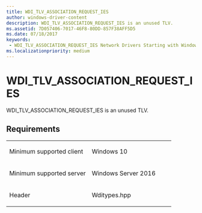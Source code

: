 ```yaml
---
title: WDI_TLV_ASSOCIATION_REQUEST_IES
author: windows-driver-content
description: WDI_TLV_ASSOCIATION_REQUEST_IES is an unused TLV.
ms.assetid: 7D057406-7017-46F8-80DD-857F38AFF5D5
ms.date: 07/18/2017 
keywords:
 - WDI_TLV_ASSOCIATION_REQUEST_IES Network Drivers Starting with Windows Vista
ms.localizationpriority: medium
---
```


# WDI\_TLV\_ASSOCIATION\_REQUEST\_IES


WDI\_TLV\_ASSOCIATION\_REQUEST\_IES is an unused TLV.

Requirements
------------

<table>
<colgroup>
<col width="50%" />
<col width="50%" />
</colgroup>
<tbody>
<tr class="odd">
<td><p>Minimum supported client</p></td>
<td><p>Windows 10</p></td>
</tr>
<tr class="even">
<td><p>Minimum supported server</p></td>
<td><p>Windows Server 2016</p></td>
</tr>
<tr class="odd">
<td><p>Header</p></td>
<td>Wditypes.hpp</td>
</tr>
</tbody>
</table>

 

 




